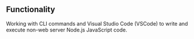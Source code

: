 ## Functionality

Working with CLI commands and  Visual Studio Code (VSCode) to  write and execute non-web server Node.js JavaScript code.


